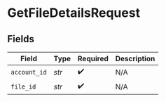 # GetFileDetailsRequest


## Fields

| Field              | Type               | Required           | Description        |
| ------------------ | ------------------ | ------------------ | ------------------ |
| `account_id`       | *str*              | :heavy_check_mark: | N/A                |
| `file_id`          | *str*              | :heavy_check_mark: | N/A                |